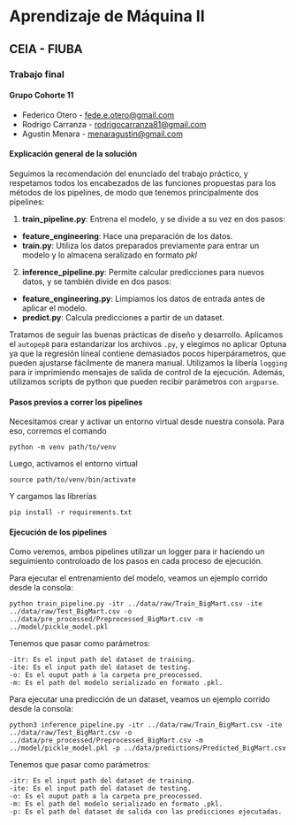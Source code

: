 # Aprendizaje de Máquina II

## CEIA - FIUBA

### Trabajo final

#### Grupo Cohorte 11
- Federico Otero - fede.e.otero@gmail.com
- Rodrigo Carranza - rodrigocarranza81@gmail.com
- Agustin Menara - menaragustin@gmail.com

#### Explicación general de la solución 

Seguimos la recomendación del enunciado del trabajo práctico, y respetamos todos los encabezados de las funciones propuestas para los métodos de los pipelines, de modo que tenemos principalmente dos pipelines:

1. **train_pipeline.py**: Entrena el modelo, y se divide a su vez en dos pasos:
  * **feature_engineering**: Hace una preparación de los datos.
  * **train.py**: Utiliza los datos preparados previamente para entrar un modelo y lo almacena seralizado en formato _pkl_
2. **inference_pipeline.py**: Permite calcular predicciones para nuevos datos, y se también divide en dos pasos:
  * **feature_engineering.py**: Limpiamos los datos de entrada antes de aplicar el modelo.
  * **predict.py**: Calcula predicciones a partir de un dataset.

Tratamos de seguir las buenas prácticas de diseño y desarrollo. Aplicamos el `autopep8` para estandarizar los archivos `.py`, y elegimos no aplicar Optuna ya que la regresión lineal contiene demasiados pocos hiperpárametros, que pueden ajustarse fácilmente de manera manual. Utilizamos la libería `logging` para ir imprimiendo mensajes de salida de control de la ejecución. Además, utilizamos scripts de python que pueden recibir parámetros con `argparse`. 

#### Pasos previos a correr los pipelines

Necesitamos crear y activar un entorno virtual desde nuestra consola. Para eso, corremos el comando

`python -m venv path/to/venv`

Luego, activamos el entorno virtual

`source path/to/venv/bin/activate`

Y cargamos las librerías

`pip install -r requirements.txt`

#### Ejecución de los pipelines

Como veremos, ambos pipelines utilizar un logger para ir haciendo un seguimiento controloado de los pasos en cada proceso de ejecución. 

Para ejecutar el entrenamiento del modelo, veamos un ejemplo corrido desde la consola:

`python train_pipeline.py -itr ../data/raw/Train_BigMart.csv -ite ../data/raw/Test_BigMart.csv -o ../data/pre_processed/Preprocessed_BigMart.csv -m ../model/pickle_model.pkl`

Tenemos que pasar como parámetros:
```
-itr: Es el input path del dataset de training.
-ite: Es el input path del dataset de testing.
-o: Es el ouput path a la carpeta pre_preocessed.
-m: Es el path del modelo serializado en formato .pkl.
```

Para ejecutar una predicción de un dataset, veamos un ejemplo corrido desde la consola:

`python3 inference_pipeline.py -itr ../data/raw/Train_BigMart.csv -ite ../data/raw/Test_BigMart.csv -o ../data/pre_processed/Preprocessed_BigMart.csv -m ../model/pickle_model.pkl -p ../data/predictions/Predicted_BigMart.csv`

Tenemos que pasar como parámetros:
```
-itr: Es el input path del dataset de training.
-ite: Es el input path del dataset de testing.
-o: Es el ouput path a la carpeta pre_preocessed.
-m: Es el path del modelo serializado en formato .pkl.
-p: Es el path del dataset de salida con las predicciones ejecutadas.
```

